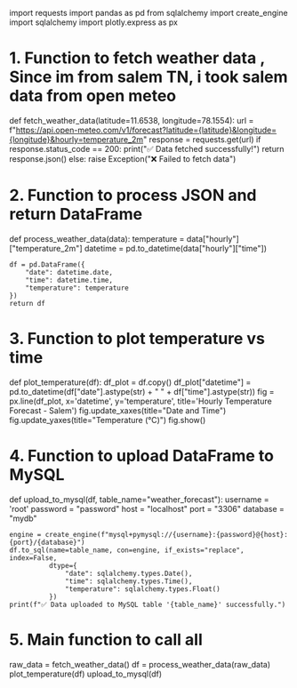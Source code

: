 import requests
import pandas as pd
from sqlalchemy import create_engine
import sqlalchemy
import plotly.express as px


# 1. Function to fetch weather data , Since im from salem TN, i took salem data from open meteo
def fetch_weather_data(latitude=11.6538, longitude=78.1554):
    url = f"https://api.open-meteo.com/v1/forecast?latitude={latitude}&longitude={longitude}&hourly=temperature_2m"
    response = requests.get(url)
    if response.status_code == 200:
        print("✅ Data fetched successfully!")
        return response.json()
    else:
        raise Exception("❌ Failed to fetch data")


# 2. Function to process JSON and return DataFrame
def process_weather_data(data):
    temperature = data["hourly"]["temperature_2m"]
    datetime = pd.to_datetime(data["hourly"]["time"])

    df = pd.DataFrame({
        "date": datetime.date,
        "time": datetime.time,
        "temperature": temperature
    })
    return df


# 3. Function to plot temperature vs time
def plot_temperature(df):
    df_plot = df.copy()
    df_plot["datetime"] = pd.to_datetime(df["date"].astype(str) + " " + df["time"].astype(str))
    fig = px.line(df_plot, x='datetime', y='temperature', title='Hourly Temperature Forecast - Salem')
    fig.update_xaxes(title="Date and Time")
    fig.update_yaxes(title="Temperature (°C)")
    fig.show()


# 4. Function to upload DataFrame to MySQL
def upload_to_mysql(df, table_name="weather_forecast"):
    username = 'root'
    password = "password"
    host = "localhost"
    port = "3306"
    database = "mydb"

    engine = create_engine(f"mysql+pymysql://{username}:{password}@{host}:{port}/{database}")
    df.to_sql(name=table_name, con=engine, if_exists="replace", index=False,
              dtype={
                  "date": sqlalchemy.types.Date(),
                  "time": sqlalchemy.types.Time(),
                  "temperature": sqlalchemy.types.Float()
              })
    print(f"✅ Data uploaded to MySQL table '{table_name}' successfully.")


# 5. Main function to call all

raw_data = fetch_weather_data()
df = process_weather_data(raw_data)
plot_temperature(df)
upload_to_mysql(df)

